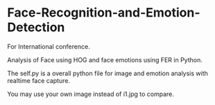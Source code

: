 # Face-Recognition-and-Emotion-Detection

For International conference.

Analysis of Face using HOG and face emotions using FER in Python.

The self.py is a overall python file for image and emotion analysis with realtime face capture.

You may use your own image instead of i1.jpg to compare.
